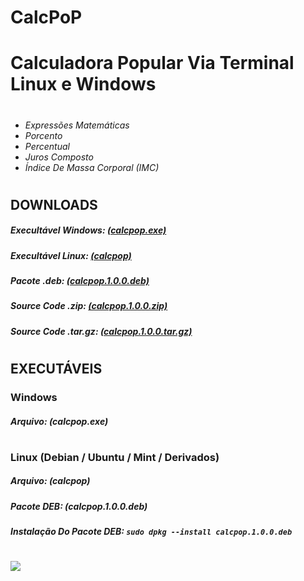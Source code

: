 # CalcPoP
<h1>Calculadora Popular Via Terminal Linux e Windows</h1>

<h1></h1>

* *Expressões Matemáticas*
* *Porcento*
* *Percentual*
* *Juros Composto*
* *Índice De Massa Corporal (IMC)*

<h1></h1>

<h2>DOWNLOADS</h2>

<h5>Execultável Windows: <a href="https://github.com/ostonprata/calcpop/releases/download/1.0.0/calcpop.exe">(calcpop.exe)</a></h5>
<h5>Execultável Linux: <a href="https://github.com/ostonprata/calcpop/releases/download/1.0.0/calcpop">(calcpop)</a></h5>
<h5>Pacote .deb: <a href="https://github.com/ostonprata/calcpop/releases/download/1.0.0/calcpop.1.0.0.deb">(calcpop.1.0.0.deb)</a></h5>
<h5>Source Code .zip: <a href="https://github.com/ostonprata/calcpop/archive/1.0.0.zip">(calcpop.1.0.0.zip)</a></h5>
<h5>Source Code .tar.gz: <a href="https://github.com/ostonprata/calcpop/archive/1.0.0.tar.gz">(calcpop.1.0.0.tar.gz)</a></h5>

<h1></h1>

<h2>EXECUTÁVEIS</h2>
<h3>Windows</h3>
<h5>Arquivo: (calcpop.exe)</h5>

<h1></h1>

<h3>Linux (Debian / Ubuntu / Mint / Derivados)</h3>
<h5>Arquivo: (calcpop)</h5>
<h5>Pacote DEB: (calcpop.1.0.0.deb)</h5>
<h5>Instalação Do Pacote DEB: <code>sudo dpkg --install calcpop.1.0.0.deb</code></h5>

<h1></h1>

<img src="http://drive.google.com/uc?id=1kvLrTCIvhyTk6zigPC6NSJlofqE6GQ-2"/>
